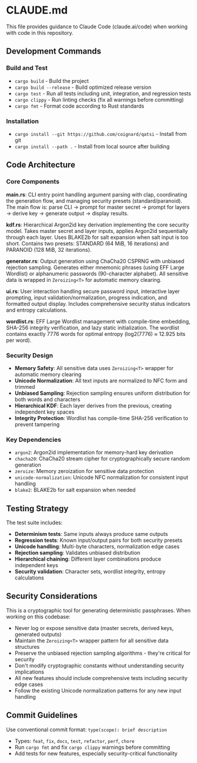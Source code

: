 # CLAUDE.md

This file provides guidance to Claude Code (claude.ai/code) when working with code in this repository.

## Development Commands

### Build and Test
- `cargo build` - Build the project
- `cargo build --release` - Build optimized release version  
- `cargo test` - Run all tests including unit, integration, and regression tests
- `cargo clippy` - Run linting checks (fix all warnings before committing)
- `cargo fmt` - Format code according to Rust standards

### Installation
- `cargo install --git https://github.com/coignard/qatsi` - Install from git
- `cargo install --path .` - Install from local source after building

## Code Architecture

### Core Components

**main.rs**: CLI entry point handling argument parsing with clap, coordinating the generation flow, and managing security presets (standard/paranoid). The main flow is: parse CLI → prompt for master secret → prompt for layers → derive key → generate output → display results.

**kdf.rs**: Hierarchical Argon2id key derivation implementing the core security model. Takes master secret and layer inputs, applies Argon2id sequentially through each layer. Uses BLAKE2b for salt expansion when salt input is too short. Contains two presets: STANDARD (64 MiB, 16 iterations) and PARANOID (128 MiB, 32 iterations).

**generator.rs**: Output generation using ChaCha20 CSPRNG with unbiased rejection sampling. Generates either mnemonic phrases (using EFF Large Wordlist) or alphanumeric passwords (90-character alphabet). All sensitive data is wrapped in `Zeroizing<T>` for automatic memory clearing.

**ui.rs**: User interaction handling secure password input, interactive layer prompting, input validation/normalization, progress indication, and formatted output display. Includes comprehensive security status indicators and entropy calculations.

**wordlist.rs**: EFF Large Wordlist management with compile-time embedding, SHA-256 integrity verification, and lazy static initialization. The wordlist contains exactly 7776 words for optimal entropy (log2(7776) ≈ 12.925 bits per word).

### Security Design

- **Memory Safety**: All sensitive data uses `Zeroizing<T>` wrapper for automatic memory clearing
- **Unicode Normalization**: All text inputs are normalized to NFC form and trimmed
- **Unbiased Sampling**: Rejection sampling ensures uniform distribution for both words and characters
- **Hierarchical KDF**: Each layer derives from the previous, creating independent key spaces
- **Integrity Protection**: Wordlist has compile-time SHA-256 verification to prevent tampering

### Key Dependencies

- `argon2`: Argon2id implementation for memory-hard key derivation
- `chacha20`: ChaCha20 stream cipher for cryptographically secure random generation
- `zeroize`: Memory zeroization for sensitive data protection
- `unicode-normalization`: Unicode NFC normalization for consistent input handling
- `blake2`: BLAKE2b for salt expansion when needed

## Testing Strategy

The test suite includes:
- **Determinism tests**: Same inputs always produce same outputs
- **Regression tests**: Known input/output pairs for both security presets
- **Unicode handling**: Multi-byte characters, normalization edge cases
- **Rejection sampling**: Validates unbiased distribution
- **Hierarchical chaining**: Different layer combinations produce independent keys
- **Security validation**: Character sets, wordlist integrity, entropy calculations

## Security Considerations

This is a cryptographic tool for generating deterministic passphrases. When working on this codebase:

- Never log or expose sensitive data (master secrets, derived keys, generated outputs)
- Maintain the `Zeroizing<T>` wrapper pattern for all sensitive data structures  
- Preserve the unbiased rejection sampling algorithms - they're critical for security
- Don't modify cryptographic constants without understanding security implications
- All new features should include comprehensive tests including security edge cases
- Follow the existing Unicode normalization patterns for any new input handling

## Commit Guidelines

Use conventional commit format: `type(scope): brief description`
- Types: `feat`, `fix`, `docs`, `test`, `refactor`, `perf`, `chore`
- Run `cargo fmt` and fix `cargo clippy` warnings before committing
- Add tests for new features, especially security-critical functionality